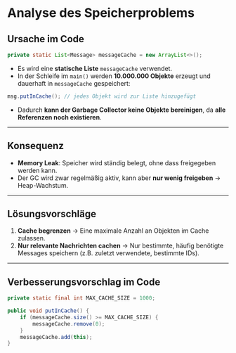 # Analyse des Speicherproblems

## Ursache im Code

```java
private static List<Message> messageCache = new ArrayList<>();
```

* Es wird eine **statische Liste** `messageCache` verwendet.
* In der Schleife im `main()` werden **10.000.000 Objekte** erzeugt und dauerhaft in `messageCache` gespeichert:

```java
msg.putInCache(); // jedes Objekt wird zur Liste hinzugefügt
```

* Dadurch **kann der Garbage Collector keine Objekte bereinigen**, da **alle Referenzen noch existieren**.

---

## Konsequenz

* **Memory Leak**: Speicher wird ständig belegt, ohne dass freigegeben werden kann.
* Der GC wird zwar regelmäßig aktiv, kann aber **nur wenig freigeben** → Heap-Wachstum.

---

## Lösungsvorschläge

1. **Cache begrenzen** → Eine maximale Anzahl an Objekten im Cache zulassen.
2. **Nur relevante Nachrichten cachen** → Nur bestimmte, häufig benötigte Messages speichern (z.B. zuletzt verwendete, bestimmte IDs).

---

## Verbesserungsvorschlag im Code

```java
private static final int MAX_CACHE_SIZE = 1000;

public void putInCache() {
    if (messageCache.size() >= MAX_CACHE_SIZE) {
        messageCache.remove(0);
    }
    messageCache.add(this);
}
```